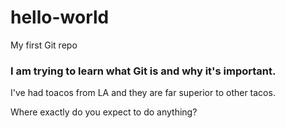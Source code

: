 # hello-world
My first Git repo

### I am trying to learn what Git is and why it's important.

I've had toacos from LA and they are far superior to other tacos.

Where exactly do you expect to do anything?
